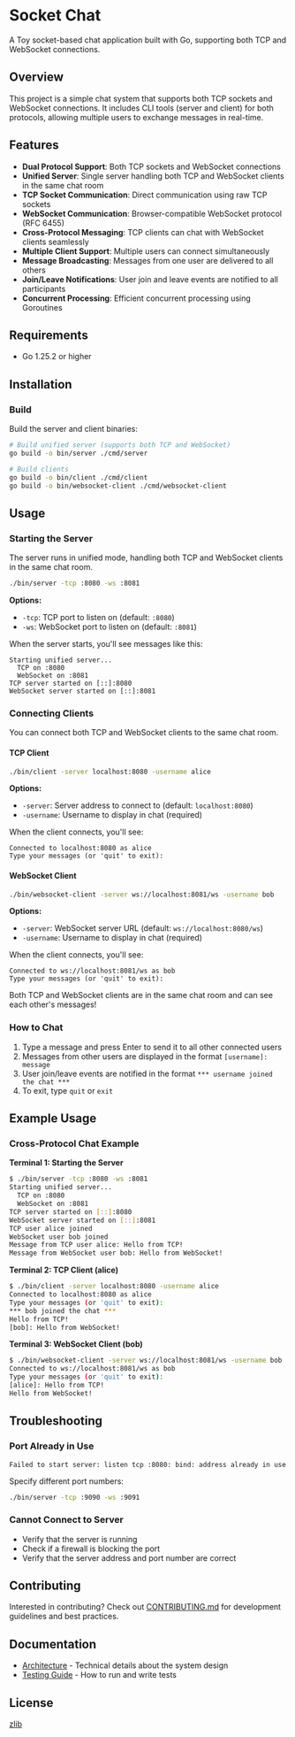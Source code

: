 # Socket Chat

A Toy socket-based chat application built with Go, supporting both TCP and WebSocket connections.

## Overview

This project is a simple chat system that supports both TCP sockets and WebSocket connections.
It includes CLI tools (server and client) for both protocols, allowing multiple users to exchange messages in real-time.

## Features

- **Dual Protocol Support**: Both TCP sockets and WebSocket connections
- **Unified Server**: Single server handling both TCP and WebSocket clients in the same chat room
- **TCP Socket Communication**: Direct communication using raw TCP sockets
- **WebSocket Communication**: Browser-compatible WebSocket protocol (RFC 6455)
- **Cross-Protocol Messaging**: TCP clients can chat with WebSocket clients seamlessly
- **Multiple Client Support**: Multiple users can connect simultaneously
- **Message Broadcasting**: Messages from one user are delivered to all others
- **Join/Leave Notifications**: User join and leave events are notified to all participants
- **Concurrent Processing**: Efficient concurrent processing using Goroutines

## Requirements

- Go 1.25.2 or higher

## Installation

### Build

Build the server and client binaries:

```bash
# Build unified server (supports both TCP and WebSocket)
go build -o bin/server ./cmd/server

# Build clients
go build -o bin/client ./cmd/client
go build -o bin/websocket-client ./cmd/websocket-client
```

## Usage

### Starting the Server

The server runs in unified mode, handling both TCP and WebSocket clients in the same chat room.

```bash
./bin/server -tcp :8080 -ws :8081
```

**Options:**
- `-tcp`: TCP port to listen on (default: `:8080`)
- `-ws`: WebSocket port to listen on (default: `:8081`)

When the server starts, you'll see messages like this:
```
Starting unified server...
  TCP on :8080
  WebSocket on :8081
TCP server started on [::]:8080
WebSocket server started on [::]:8081
```

### Connecting Clients

You can connect both TCP and WebSocket clients to the same chat room.

#### TCP Client

```bash
./bin/client -server localhost:8080 -username alice
```

**Options:**
- `-server`: Server address to connect to (default: `localhost:8080`)
- `-username`: Username to display in chat (required)

When the client connects, you'll see:
```
Connected to localhost:8080 as alice
Type your messages (or 'quit' to exit):
```

#### WebSocket Client

```bash
./bin/websocket-client -server ws://localhost:8081/ws -username bob
```

**Options:**
- `-server`: WebSocket server URL (default: `ws://localhost:8080/ws`)
- `-username`: Username to display in chat (required)

When the client connects, you'll see:
```
Connected to ws://localhost:8081/ws as bob
Type your messages (or 'quit' to exit):
```

Both TCP and WebSocket clients are in the same chat room and can see each other's messages!

### How to Chat

1. Type a message and press Enter to send it to all other connected users
2. Messages from other users are displayed in the format `[username]: message`
3. User join/leave events are notified in the format `*** username joined the chat ***`
4. To exit, type `quit` or `exit`

## Example Usage

### Cross-Protocol Chat Example

**Terminal 1: Starting the Server**

```bash
$ ./bin/server -tcp :8080 -ws :8081
Starting unified server...
  TCP on :8080
  WebSocket on :8081
TCP server started on [::]:8080
WebSocket server started on [::]:8081
TCP user alice joined
WebSocket user bob joined
Message from TCP user alice: Hello from TCP!
Message from WebSocket user bob: Hello from WebSocket!
```

**Terminal 2: TCP Client (alice)**

```bash
$ ./bin/client -server localhost:8080 -username alice
Connected to localhost:8080 as alice
Type your messages (or 'quit' to exit):
*** bob joined the chat ***
Hello from TCP!
[bob]: Hello from WebSocket!
```

**Terminal 3: WebSocket Client (bob)**

```bash
$ ./bin/websocket-client -server ws://localhost:8081/ws -username bob
Connected to ws://localhost:8081/ws as bob
Type your messages (or 'quit' to exit):
[alice]: Hello from TCP!
Hello from WebSocket!
```

## Troubleshooting

### Port Already in Use

```
Failed to start server: listen tcp :8080: bind: address already in use
```

Specify different port numbers:
```bash
./bin/server -tcp :9090 -ws :9091
```

### Cannot Connect to Server

- Verify that the server is running
- Check if a firewall is blocking the port
- Verify that the server address and port number are correct

## Contributing

Interested in contributing? Check out [CONTRIBUTING.md](CONTRIBUTING.md) for development guidelines and best practices.

## Documentation

- [Architecture](doc/architecture.md) - Technical details about the system design
- [Testing Guide](doc/testing.md) - How to run and write tests

## License

[zlib](./LICENSE)
